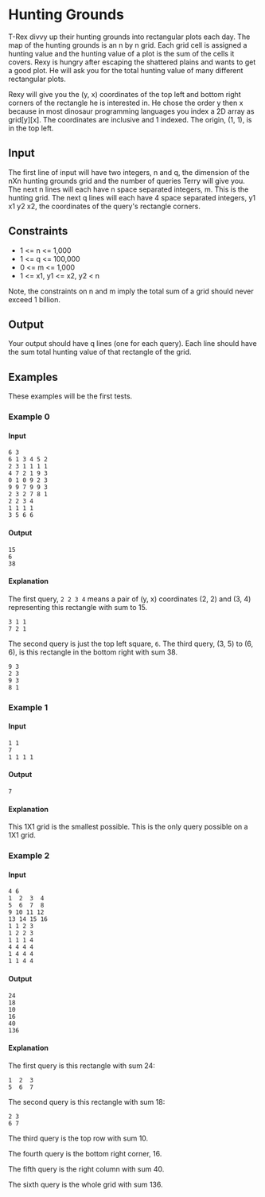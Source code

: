 # Hunting Grounds
T-Rex divvy up their hunting grounds into rectangular plots each day.
The map of the hunting grounds is an n by n grid.
Each grid cell is assigned a hunting value and the hunting value of a plot is the sum of the cells it covers.
Rexy is hungry after escaping the shattered plains and wants to get a good plot.
He will ask you for the total hunting value of many different rectangular plots.

Rexy will give you the (y, x) coordinates of the top left and bottom right corners of the rectangle he is interested in.
He chose the order y then x because in most dinosaur programming languages you index a 2D array as grid[y][x].
The coordinates are inclusive and 1 indexed.
The origin, (1, 1), is in the top left.

## Input
The first line of input will have two integers, n and q, the dimension of the nXn hunting grounds grid and the number of queries Terry will give you.
The next n lines will each have n space separated integers, m. This is the hunting grid.
The next q lines will each have 4 space separated integers, y1 x1 y2 x2, the coordinates of the query's rectangle corners.

## Constraints
* 1 <= n <= 1,000
* 1 <= q <= 100,000
* 0 <= m <= 1,000
* 1 <= x1, y1 <= x2, y2 < n

Note, the constraints on n and m imply the total sum of a grid should never exceed 1 billion.

## Output
Your output should have q lines (one for each query).
Each line should have the sum total hunting value of that rectangle of the grid.

## Examples
These examples will be the first tests.

### Example 0
#### Input
```
6 3
6 1 3 4 5 2
2 3 1 1 1 1
4 7 2 1 9 3
0 1 0 9 2 3
9 9 7 9 9 3
2 3 2 7 8 1
2 2 3 4
1 1 1 1
3 5 6 6
```
#### Output
```
15
6
38
```
#### Explanation
The first query, `2 2 3 4` means a pair of (y, x) coordinates (2, 2) and (3, 4) representing this rectangle with sum to 15.
```
3 1 1
7 2 1
```
The second query is just the top left square, `6`.
The third query, (3, 5) to (6, 6), is this rectangle in the bottom right with sum 38.
```
9 3
2 3
9 3
8 1
```

### Example 1
#### Input
```
1 1
7
1 1 1 1
```
#### Output
```
7
```
#### Explanation
This 1X1 grid is the smallest possible.
This is the only query possible on a 1X1 grid.

### Example 2
#### Input
```
4 6
1  2  3  4
5  6  7  8
9 10 11 12
13 14 15 16
1 1 2 3
1 2 2 3
1 1 1 4
4 4 4 4
1 4 4 4
1 1 4 4
```
#### Output
```
24
18
10
16
40
136
```
#### Explanation
The first query is this rectangle with sum 24:
```
1  2  3
5  6  7
```
The second query is this rectangle with sum 18:
```
2 3
6 7
```
The third query is the top row with sum 10.

The fourth query is the bottom right corner, 16.

The fifth query is the right column with sum 40.

The sixth query is the whole grid with sum 136.